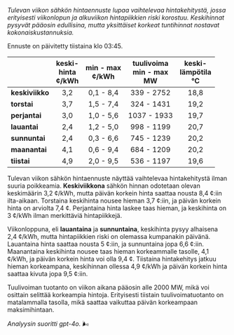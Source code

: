 *Tulevan viikon sähkön hintaennuste lupaa vaihtelevaa hintakehitystä, jossa erityisesti viikonlopun ja alkuviikon hintapiikkien riski korostuu. Keskihinnat pysyvät pääosin edullisina, mutta yksittäiset korkeat tuntihinnat nostavat kokonaiskustannuksia.*

Ennuste on päivitetty tiistaina klo 03:45.

|             | keski-<br>hinta<br>¢/kWh | min - max<br>¢/kWh | tuulivoima<br>min - max<br>MW | keski-<br>lämpötila<br>°C |
|:-------------|:----------------:|:----------------:|:-------------:|:-------------:|
| **keskiviikko** | 3,2 | 0,1 - 8,4 | 339 - 2752 | 18,8 |
| **torstai**    | 3,7 | 1,5 - 7,4 | 324 - 1431 | 19,2 |
| **perjantai**  | 3,0 | 1,0 - 5,6 | 1037 - 1933 | 19,7 |
| **lauantai**   | 2,4 | 1,2 - 5,0 | 998 - 1199 | 20,7 |
| **sunnuntai**  | 2,4 | 0,3 - 6,6 | 745 - 1239 | 20,2 |
| **maanantai**  | 4,1 | 0,6 - 9,4 | 684 - 1209 | 20,2 |
| **tiistai**    | 4,9 | 2,0 - 9,5 | 536 - 1197 | 19,6 |

Tulevan viikon sähkön hintaennuste näyttää vaihtelevaa hintakehitystä ilman suuria poikkeamia. **Keskiviikkona** sähkön hinnan odotetaan olevan keskimäärin 3,2 ¢/kWh, mutta päivän korkein hinta saattaa nousta 8,4 ¢:iin ilta-aikaan. Torstaina keskihinta nousee hieman 3,7 ¢:iin, ja päivän korkein hinta on arviolta 7,4 ¢. Perjantaina hinta laskee taas hieman, ja keskihinta on 3 ¢/kWh ilman merkittäviä hintapiikkejä.

Viikonloppuna, eli **lauantaina** ja **sunnuntaina**, keskihinta pysyy alhaisena 2,4 ¢/kWh, mutta hintapiikkien riski on olemassa kumpanakin päivänä. Lauantaina hinta saattaa nousta 5 ¢:iin, ja sunnuntaina jopa 6,6 ¢:iin. Maanantaina keskihinta nousee taas hieman korkeammalle tasolle, 4,1 ¢/kWh, ja päivän korkein hinta voi olla 9,4 ¢. Tiistaina hintakehitys jatkuu hieman korkeampana, keskihinnan ollessa 4,9 ¢/kWh ja päivän korkein hinta saattaa kivuta jopa 9,5 ¢:iin.

Tuulivoiman tuotanto on viikon aikana pääosin alle 2000 MW, mikä voi osittain selittää korkeampia hintoja. Erityisesti tiistain tuulivoimatuotanto on matalammalla tasolla, mikä saattaa vaikuttaa päivän korkeampaan maksimihintaan.

*Analyysin suoritti gpt-4o.* 🌬️
